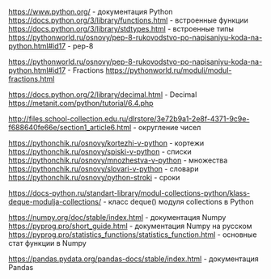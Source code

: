 https://www.python.org/ - документация Python
https://docs.python.org/3/library/functions.html - встроенные функции
https://docs.python.org/3/library/stdtypes.html - встроенные типы
https://pythonworld.ru/osnovy/pep-8-rukovodstvo-po-napisaniyu-koda-na-python.html#id17 - pep-8

https://pythonworld.ru/osnovy/pep-8-rukovodstvo-po-napisaniyu-koda-na-python.html#id17 - Fractions
https://pythonworld.ru/moduli/modul-fractions.html

https://docs.python.org/2/library/decimal.html - Decimal
https://metanit.com/python/tutorial/6.4.php

http://files.school-collection.edu.ru/dlrstore/3e72b9a1-2e8f-4371-9c9e-f688640fe66e/section1_article6.html - округление чисел

https://pythonchik.ru/osnovy/kortezhi-v-python - кортежи
https://pythonchik.ru/osnovy/spiski-v-python - списки
https://pythonchik.ru/osnovy/mnozhestva-v-python - множества
https://pythonchik.ru/osnovy/slovari-v-python - словари
https://pythonchik.ru/osnovy/python-stroki - сроки

https://docs-python.ru/standart-library/modul-collections-python/klass-deque-modulja-collections/ - класс deque() модуля collections в Python

https://numpy.org/doc/stable/index.html - документация Numpy
https://pyprog.pro/short_guide.html - документация Numpy на русском
https://pyprog.pro/statistics_functions/statistics_function.html - основные стат функции в Numpy

https://pandas.pydata.org/pandas-docs/stable/index.html - документация Pandas
